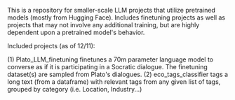This is a repository for smaller-scale LLM projects that utilize pretrained models (mostly from Hugging Face).
Includes finetuning projects as well as projects that may not involve any additional training, but are highly dependent upon a pretrained model's behavior.


Included projects (as of 12/11):

(1) Plato_LLM_finetuning finetunes a 70m parameter language model to converse as if it is participating in a Socratic dialogue. The finetuning dataset(s) are sampled from Plato's dialogues.
(2) eco_tags_classifier tags a long text (from a dataframe) with relevant tags from any given list of tags, grouped by category (i.e. Location, Industry...)
